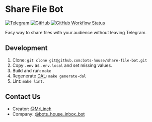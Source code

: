 # Share File Bot

[![Telegram](https://img.shields.io/badge/telegram-%40share__file__bot-%232e87ca)](https://t.me/share_file_bot)
[![GitHub](https://img.shields.io/github/license/bots-house/share-file-bot)](https://github.com/bots-house/share-file-bot/blob/master/LICENSE)
[![GitHub Workflow Status](https://img.shields.io/github/workflow/status/bots-house/share-file-bot/CI)](https://github.com/bots-house/share-file-bot/actions)

Easy way to share files with your audience without leaving Telegram.

## Development

1. Clone: `git clone git@github.com:bots-house/share-file-bot.git`
2. Copy `.env` as `.env.local` and set missing values.
3. Build and run: `make`
4. Regenerate [DAL](https://en.wikipedia.org/wiki/Data_access_layer): `make generate-dal`
5. Lint: `make lint`.

## Contact Us
  - Creator: [@MrLinch](https://t.me/MrLinch)
  - Company: [@bots_house_inbox_bot](https://t.me/bots_house_inbox_bot)
